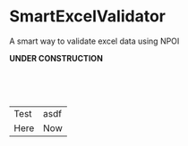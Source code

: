 # SmartExcelValidator
A smart way to validate excel data using NPOI


<p><b>UNDER CONSTRUCTION</b></p><p><b><br></b></p><p><b><br></b></p><table class="table table-bordered"><tbody><tr><td>Test</td><td>asdf</td></tr><tr><td>Here</td><td>Now</td></tr></tbody></table><p><b><br></b></p>
